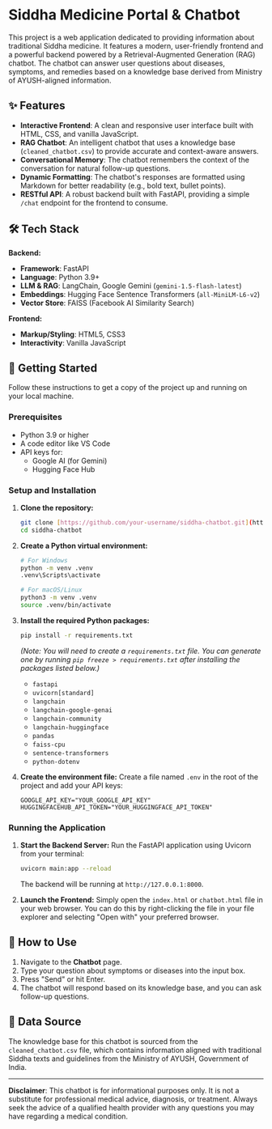 # Siddha Medicine Portal & Chatbot

This project is a web application dedicated to providing information about traditional Siddha medicine. It features a modern, user-friendly frontend and a powerful backend powered by a Retrieval-Augmented Generation (RAG) chatbot. The chatbot can answer user questions about diseases, symptoms, and remedies based on a knowledge base derived from Ministry of AYUSH-aligned information.

## ✨ Features

-   **Interactive Frontend**: A clean and responsive user interface built with HTML, CSS, and vanilla JavaScript.
-   **RAG Chatbot**: An intelligent chatbot that uses a knowledge base (`cleaned_chatbot.csv`) to provide accurate and context-aware answers.
-   **Conversational Memory**: The chatbot remembers the context of the conversation for natural follow-up questions.
-   **Dynamic Formatting**: The chatbot's responses are formatted using Markdown for better readability (e.g., bold text, bullet points).
-   **RESTful API**: A robust backend built with FastAPI, providing a simple `/chat` endpoint for the frontend to consume.

## 🛠️ Tech Stack

**Backend:**
-   **Framework**: FastAPI
-   **Language**: Python 3.9+
-   **LLM & RAG**: LangChain, Google Gemini (`gemini-1.5-flash-latest`)
-   **Embeddings**: Hugging Face Sentence Transformers (`all-MiniLM-L6-v2`)
-   **Vector Store**: FAISS (Facebook AI Similarity Search)

**Frontend:**
-   **Markup/Styling**: HTML5, CSS3
-   **Interactivity**: Vanilla JavaScript


## 🚀 Getting Started

Follow these instructions to get a copy of the project up and running on your local machine.

### Prerequisites

-   Python 3.9 or higher
-   A code editor like VS Code
-   API keys for:
    -   Google AI (for Gemini)
    -   Hugging Face Hub

### Setup and Installation

1.  **Clone the repository:**
    ```bash
    git clone [https://github.com/your-username/siddha-chatbot.git](https://github.com/your-username/siddha-chatbot.git)
    cd siddha-chatbot
    ```

2.  **Create a Python virtual environment:**
    ```bash
    # For Windows
    python -m venv .venv
    .venv\Scripts\activate

    # For macOS/Linux
    python3 -m venv .venv
    source .venv/bin/activate
    ```

3.  **Install the required Python packages:**
    ```bash
    pip install -r requirements.txt
    ```
    *(Note: You will need to create a `requirements.txt` file. You can generate one by running `pip freeze > requirements.txt` after installing the packages listed below.)*
    - `fastapi`
    - `uvicorn[standard]`
    - `langchain`
    - `langchain-google-genai`
    - `langchain-community`
    - `langchain-huggingface`
    - `pandas`
    - `faiss-cpu`
    - `sentence-transformers`
    - `python-dotenv`

4.  **Create the environment file:**
    Create a file named `.env` in the root of the project and add your API keys:
    ```env
    GOOGLE_API_KEY="YOUR_GOOGLE_API_KEY"
    HUGGINGFACEHUB_API_TOKEN="YOUR_HUGGINGFACE_API_TOKEN"
    ```

### Running the Application

1.  **Start the Backend Server:**
    Run the FastAPI application using Uvicorn from your terminal:
    ```bash
    uvicorn main:app --reload
    ```
    The backend will be running at `http://127.0.0.1:8000`.

2.  **Launch the Frontend:**
    Simply open the `index.html` or `chatbot.html` file in your web browser. You can do this by right-clicking the file in your file explorer and selecting "Open with" your preferred browser.

## 🤖 How to Use

1.  Navigate to the **Chatbot** page.
2.  Type your question about symptoms or diseases into the input box.
3.  Press "Send" or hit Enter.
4.  The chatbot will respond based on its knowledge base, and you can ask follow-up questions.


## 📄 Data Source

The knowledge base for this chatbot is sourced from the `cleaned_chatbot.csv` file, which contains information aligned with traditional Siddha texts and guidelines from the Ministry of AYUSH, Government of India.

---

**Disclaimer**: This chatbot is for informational purposes only. It is not a substitute for professional medical advice, diagnosis, or treatment. Always seek the advice of a qualified health provider with any questions you may have regarding a medical condition.
